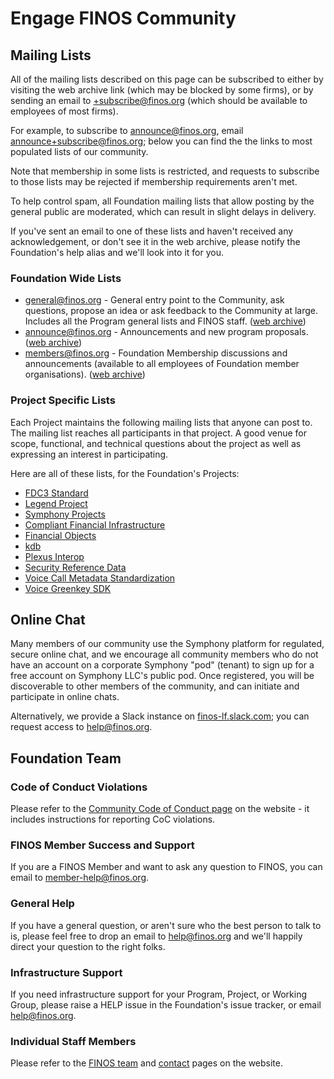 # Engage FINOS Community

## Mailing Lists
All of the mailing lists described on this page can be subscribed to either by visiting the web archive link (which may be blocked by some firms), or by sending an email to <list-name>+subscribe@finos.org (which should be available to employees of most firms).

For example, to subscribe to announce@finos.org, email [announce+subscribe@finos.org](mailto:announce+subscribe@finos.org); below you can find the the links to most populated lists of our community.

Note that membership in some lists is restricted, and requests to subscribe to those lists may be rejected if membership requirements aren't met.

To help control spam, all Foundation mailing lists that allow posting by the general public are moderated, which can result in slight delays in delivery.

If you've sent an email to one of these lists and haven't received any acknowledgement, or don't see it in the web archive, please notify the Foundation's help alias and we'll look into it for you.

### Foundation Wide Lists
- [general@finos.org](mailto:general+subscribe@finos.org) - General entry point to the Community, ask questions, propose an idea or ask feedback to the Community at large. Includes all the Program general lists and FINOS staff. ([web archive](https://groups.google.com/a/finos.org/g/general))
- [announce@finos.org](mailto:announce+subscribe@finos.org) - Announcements and new program proposals. ([web archive](https://groups.google.com/a/finos.org/g/announce))
- [members@finos.org](mailto:members+subscribe@finos.org) - Foundation Membership discussions and announcements (available to all employees of Foundation member organisations). ([web archive](https://groups.google.com/a/finos.org/g/members))

### Project Specific Lists
Each Project maintains the following mailing lists that anyone can post to. The mailing list reaches all participants in that project. A good venue for scope, functional, and technical questions about the project as well as expressing an interest in participating.

Here are all of these lists, for the Foundation's Projects:
- [FDC3 Standard](mailto:fdc3+subscribe@finos.org)
- [Legend Project](mailto:legend+subscribe@finos.org)
- [Symphony Projects](mailto:symphony+subscribe@finos.org)
- [Compliant Financial Infrastructure](mailto:compliant-financial-infrastructure+subscribe@finos.org)
- [Financial Objects](mailto:fo+subscribe@finos.org)
- [kdb](mailto:data-tech-kdb+subscribe@finos.org)
- [Plexus Interop](mailto:plx-desktop-interop+subscribe@finos.org)
- [Security Reference Data](mailto:data-tech-sec-ref+subscribe@finos.org)
- [Voice Call Metadata Standardization](mailto:voice-call-metadata-standardization+subscribe@finos.org)
- [Voice Greenkey SDK](mailto:voice-greenkey-sdk+subscribe@finos.org)

## Online Chat
Many members of our community use the Symphony platform for regulated, secure online chat, and we encourage all community members who do not have an account on a corporate Symphony "pod" (tenant) to sign up for a free account on Symphony LLC's public pod.  Once registered, you will be discoverable to other members of the community, and can initiate and participate in online chats.

Alternatively, we provide a Slack instance on [finos-lf.slack.com](https://finos-lf.slack.com); you can request access to [help@finos.org](mailto:help@finos.org).

## Foundation Team

### Code of Conduct Violations
Please refer to the [Community Code of Conduct page](https://www.finos.org/code-of-conduct) on the website - it includes instructions for reporting CoC violations.

### FINOS Member Success and Support
If you are a FINOS Member and want to ask any question to FINOS, you can email to [member-help@finos.org](mailto:member-help@finos.org).

### General Help
If you have a general question, or aren't sure who the best person to talk to is, please feel free to drop an email to [help@finos.org](mailto:help@finos.org) and we'll happily direct your question to the right folks.

### Infrastructure Support
If you need infrastructure support for your Program, Project, or Working Group, please raise a HELP issue in the Foundation's issue tracker, or email [help@finos.org](mailto:help@finos.org).

### Individual Staff Members
Please refer to the [FINOS team](https://www.finos.org/team) and [contact](https://www.finos.org/contact-us) pages on the website.